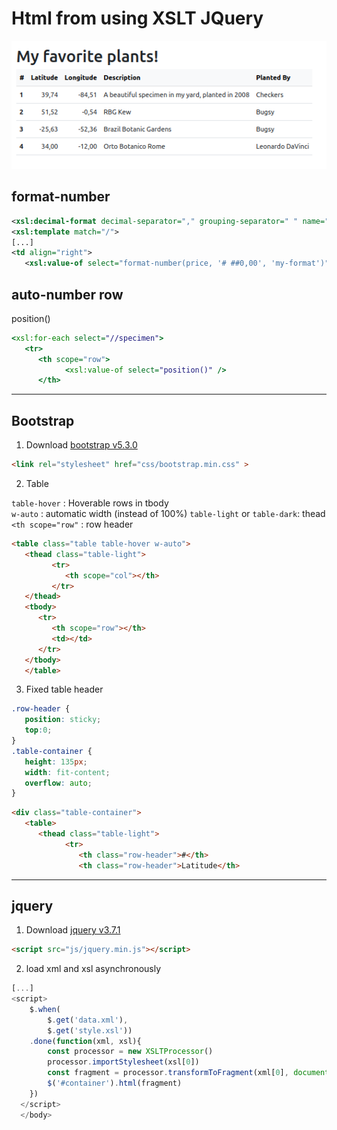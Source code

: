 # Html from using XSLT JQuery
![Preview](example.png)

## format-number

```xml
<xsl:decimal-format decimal-separator="," grouping-separator=" " name="my-format" />
<xsl:template match="/">
[...]
<td align="right">
   <xsl:value-of select="format-number(price, '# ##0,00', 'my-format')"/>
```

## auto-number row

position()  
```xsl
<xsl:for-each select="//specimen">
   <tr>
      <th scope="row">
            <xsl:value-of select="position()" />
      </th>
```

---

## Bootstrap 

1. Download [bootstrap v5.3.0](https://cdn.jsdelivr.net/npm/bootstrap@4.0.0/dist/css/bootstrap.min.css)  
```html
<link rel="stylesheet" href="css/bootstrap.min.css" >
```

2. Table 

`table-hover` : Hoverable rows in tbody  
`w-auto` : automatic width (instead of 100%)
`table-light` or `table-dark`: thead  
`<th scope="row"` : row header  
```html
<table class="table table-hover w-auto">
   <thead class="table-light">
         <tr>
            <th scope="col"></th>
         </tr>
   </thead>
   <tbody>
      <tr>
         <th scope="row"></th>
         <td></td>
      </tr>
   </tbody>
   </table>

```
3. Fixed table header  

```css
.row-header { 
   position: sticky; 
   top:0; 
}
.table-container { 
   height: 135px;
   width: fit-content; 
   overflow: auto; 
} 
```

```html
<div class="table-container">
   <table>
      <thead class="table-light">
            <tr>
               <th class="row-header">#</th>
               <th class="row-header">Latitude</th>
```

---  
## jquery 

1. Download [jquery v3.7.1](https://cdnjs.cloudflare.com/ajax/libs/jquery/3.7.1/jquery.min.js
)

```html
<script src="js/jquery.min.js"></script>
```

2. load xml and xsl asynchronously  
```javascript
[...]
<script>
	$.when(
		$.get('data.xml'), 
		$.get('style.xsl'))
	.done(function(xml, xsl){
		const processor = new XSLTProcessor()
		processor.importStylesheet(xsl[0])
		const fragment = processor.transformToFragment(xml[0], document)
		$('#container').html(fragment)
	})
  </script>
  </body>
```
